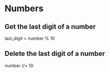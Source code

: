 
# Numbers 
## Get the last digit of a number
last_digit = number % 10

## Delete the last digit of a number
number //= 10